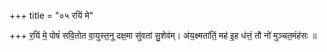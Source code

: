 +++
title = "०५ रयिं मे"

+++
र॒यिं मे॒ पोषं॑ सवि॒तोत वा॒युस्त॒नू दक्ष॒मा सु॑वतां सु॒शेव॑म्। अ॑य॒क्ष्मता॑तिं॒ मह॑ इ॒ह ध॑त्तं॒ तौ नो॑ मुञ्चत॒मंह॑सः ॥